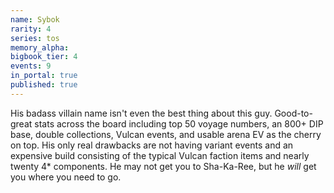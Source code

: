 ```yaml
---
name: Sybok
rarity: 4
series: tos
memory_alpha:
bigbook_tier: 4
events: 9
in_portal: true
published: true
---
```


 His badass villain name isn't even the best thing about this guy. Good-to-great stats across the board including top 50 voyage numbers, an 800+ DIP base, double collections, Vulcan events, and usable arena EV as the cherry on top. His only real drawbacks are not having variant events and an expensive build consisting of the typical Vulcan faction items and nearly twenty 4* components. He may not get you to Sha-Ka-Ree, but he _will_ get you where you need to go.
